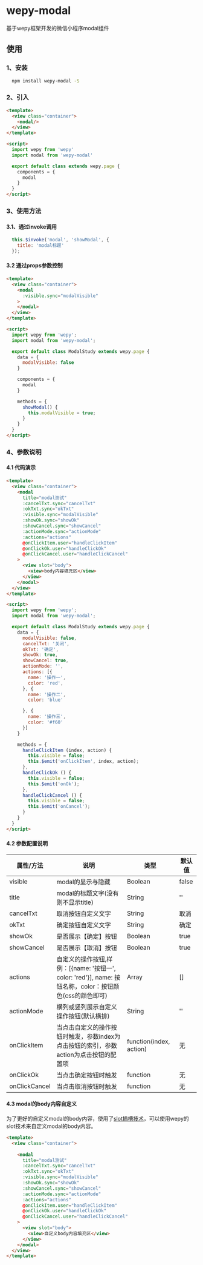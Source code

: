 # wepy-modal
基于wepy框架开发的微信小程序modal组件

## 使用
### 1、安装 ###
```bash
  npm install wepy-modal -S
```
### 2、引入 ###
```html
<template>
  <view class="container">
    <modal/>
  </view>
</template>

<script>
  import wepy from 'wepy'
  import modal from 'wepy-modal'

  export default class extends wepy.page {
    components = {
      modal
    }
  }
</script>

```
### 3、使用方法 ###
#### 3.1、通过invoke调用 ####
```javascript
  this.$invoke('modal', 'showModal', {
    title: 'modal标题'
  });
```
#### 3.2 通过props参数控制
```html
<template>
  <view class="container">
    <modal
      :visible.sync="modalVisible"
    >
    </modal>
  </view>
</template>

<script>
  import wepy from 'wepy';
  import modal from 'wepy-modal';

  export default class ModalStudy extends wepy.page {
    data = {
      modalVisible: false
    }

    components = {
      modal
    }

    methods = {
      showModal() {
        this.modalVisible = true;
      }
    }
  }
</script>
```
### 4、参数说明 ###
#### 4.1 代码演示 ####
```html
<template>
  <view class="container">
    <modal
      title="modal测试"
      :cancelTxt.sync="cancelTxt"
      :okTxt.sync="okTxt"
      :visible.sync="modalVisible"
      :showOk.sync="showOk"
      :showCancel.sync="showCancel"
      :actionMode.sync="actionMode"
      :actions="actions"
      @onClickItem.user="handleClickItem"
      @onClickOk.user="handleClickOk"
      @onClickCancel.user="handleClickCancel"
    >
      <view slot="body">
        <view>body内容填充区</view>
      </view>
    </modal>
  </view>
</template>

<script>
  import wepy from 'wepy';
  import modal from 'wepy-modal';

  export default class ModalStudy extends wepy.page {
    data = {
      modalVisible: false,
      cancelTxt: '关闭',
      okTxt: '确定',
      showOk: true,
      showCancel: true,
      actionMode: '',
      actions: [{
        name: '操作一',
        color: 'red',
      }, {
        name: '操作二',
        color: 'blue'

      }, {
        name: '操作三',
        color: '#f60'
      }]
    }

    methods = {
      handleClickItem (index, action) {
        this.visible = false;
        this.$emit('onClickItem', index, action);
      },
      handleClickOk () {
        this.visible = false;
        this.$emit('onOk');
      },
      handleClickCancel () {
        this.visible = false;
        this.$emit('onCancel');
      }
    }
  }
</script>
```
#### 4.2 参数配置说明 ####
| 属性/方法   | 说明    |  类型  |默认值|
| --------   | -----   | ---- |---- |
| visible | modal的显示与隐藏      |   Boolean |false|
| title | modal的标题文字(没有则不显示title)      |   String |''|
| cancelTxt | 取消按钮自定义文字      |   String |取消|
| okTxt | 确定按钮自定义文字      |   String |确定|
| showOk | 是否展示【确定】按钮      |   Boolean |true|
| showCancel | 是否展示【取消】按钮      |   Boolean |true|
| actions | 自定义的操作按钮,样例：[{name: '按钮一', color: 'red'}], name: 按钮名称，color：按钮颜色(css的颜色即可)      |   Array |[]|
| actionMode | 横列或竖列展示自定义操作按钮(默认横排)      |   String |''|
| onClickItem | 当点击自定义的操作按钮时触发，参数index为点击按钮的索引，参数action为点击按钮的配置项      |   function(index, action) |无|
| onClickOk | 当点击确定按钮时触发      |   function |无|
| onClickCancel | 当点击取消按钮时触发      |   function |无|
#### 4.3 modal的body内容自定义 ####
为了更好的自定义modal的body内容，使用了[slot插槽技术](https://tencent.github.io/wepy/document.html#/?id=slot-%E7%BB%84%E4%BB%B6%E5%86%85%E5%AE%B9%E5%88%86%E5%8F%91%E6%8F%92%E6%A7%BD)，可以使用wepy的slot技术来自定义modal的body内容。
```html
<template>
  <view class="container">
    
    <modal
      title="modal测试"
      :cancelTxt.sync="cancelTxt"
      :okTxt.sync="okTxt"
      :visible.sync="modalVisible"
      :showOk.sync="showOk"
      :showCancel.sync="showCancel"
      :actionMode.sync="actionMode"
      :actions="actions"
      @onClickItem.user="handleClickItem"
      @onClickOk.user="handleClickOk"
      @onClickCancel.user="handleClickCancel"
    >
      <view slot="body">
        <view>自定义body内容填充区</view>
      </view>
    </modal>
  </view>
</template>
```
